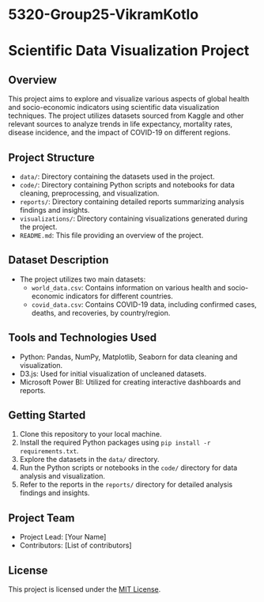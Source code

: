 # 5320-Group25-VikramKotlo

# Scientific Data Visualization Project

## Overview

This project aims to explore and visualize various aspects of global health and socio-economic indicators using scientific data visualization techniques. The project utilizes datasets sourced from Kaggle and other relevant sources to analyze trends in life expectancy, mortality rates, disease incidence, and the impact of COVID-19 on different regions.

## Project Structure

- `data/`: Directory containing the datasets used in the project.
- `code/`: Directory containing Python scripts and notebooks for data cleaning, preprocessing, and visualization.
- `reports/`: Directory containing detailed reports summarizing analysis findings and insights.
- `visualizations/`: Directory containing visualizations generated during the project.
- `README.md`: This file providing an overview of the project.

## Dataset Description

- The project utilizes two main datasets:
  - `world_data.csv`: Contains information on various health and socio-economic indicators for different countries.
  - `covid_data.csv`: Contains COVID-19 data, including confirmed cases, deaths, and recoveries, by country/region.

## Tools and Technologies Used

- Python: Pandas, NumPy, Matplotlib, Seaborn for data cleaning and visualization.
- D3.js: Used for initial visualization of uncleaned datasets.
- Microsoft Power BI: Utilized for creating interactive dashboards and reports.

## Getting Started

1. Clone this repository to your local machine.
2. Install the required Python packages using `pip install -r requirements.txt`.
3. Explore the datasets in the `data/` directory.
4. Run the Python scripts or notebooks in the `code/` directory for data analysis and visualization.
5. Refer to the reports in the `reports/` directory for detailed analysis findings and insights.

## Project Team

- Project Lead: [Your Name]
- Contributors: [List of contributors]

## License

This project is licensed under the [MIT License](LICENSE).

